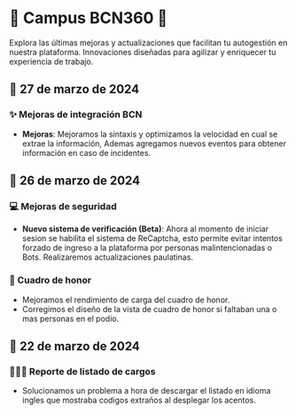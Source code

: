 # 🌟 Campus BCN360 🌟

Explora las últimas mejoras y actualizaciones que facilitan tu autogestión en nuestra plataforma. Innovaciones diseñadas para agilizar y enriquecer tu experiencia de trabajo.

## 📆 27 de marzo de 2024

### ✨ Mejoras de integración BCN

- **Mejoras**: Mejoramos la sintaxis y optimizamos la velocidad en cual se extrae la información, Ademas agregamos nuevos eventos para obtener información en caso de incidentes.

## 📆 26 de marzo de 2024

### 💻 Mejoras de seguridad

- **Nuevo sistema de verificación (Beta)**: Ahora al momento de iniciar sesion se habilita el sistema de ReCaptcha, esto permite evitar intentos forzado de ingreso a la plataforma por personas malintencionadas o Bots. Realizaremos actualizaciones paulatinas.

### 🥇 Cuadro de honor

- Mejoramos el rendimiento de carga del cuadro de honor.
- Corregimos el diseño de la vista de cuadro de honor si faltaban una o mas personas en el podio.

## 📆 22 de marzo de 2024

### 🧑‍🤝‍🧑 Reporte de listado de cargos

- Solucionamos un problema a hora de descargar el listado en idioma ingles que mostraba codigos extraños al desplegar los acentos.
